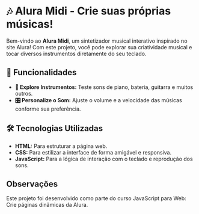 
 
# 🎶 Alura Midi - Crie suas próprias músicas!

Bem-vindo ao **Alura Midi**, um sintetizador musical interativo inspirado no site Alura! Com este projeto, você pode explorar sua criatividade musical e tocar diversos instrumentos diretamente do seu teclado.

## 🎼 Funcionalidades

- **🥁 Explore Instrumentos:** Teste sons de piano, bateria, guitarra e muitos outros.
- **🎛️ Personalize o Som:** Ajuste o volume e a velocidade das músicas conforme sua preferência.

## 🛠️ Tecnologias Utilizadas

- **HTML:** Para estruturar a página web.
- **CSS:** Para estilizar a interface de forma amigável e responsiva.
- **JavaScript:** Para a lógica de interação com o teclado e reprodução dos sons.


## Observações
Este projeto foi desenvolvido como parte do curso JavaScript para Web: Crie páginas dinâmicas da Alura.





